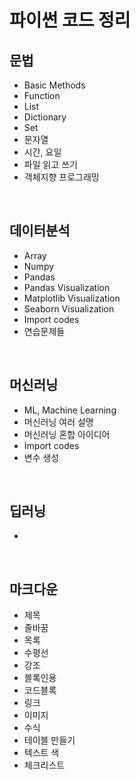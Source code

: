 # 파이썬 코드 정리



## 문법
* Basic Methods
* Function
* List
* Dictionary
* Set
* 문자열
* 시간, 요일
* 파일 읽고 쓰기
* 객체지향 프로그래밍
<br>

## 데이터분석
* Array
* Numpy
* Pandas
* Pandas Visualization
* Matplotlib Visualization
* Seaborn Visualization
* Import codes
* 연습문제들
<br>

## 머신러닝
* ML, Machine Learning
* 머신러닝 여러 설명
* 머신러닝 혼합 아이디어
* Import codes
* 변수 생성
<br>

## 딥러닝
* 
<br>

## 마크다운
* 제목
* 줄바꿈
* 목록
* 수평선
* 강조
* 블록인용
* 코드블록
* 링크
* 이미지
* 수식
* 테이블 만들기
* 텍스트 색
* 체크리스트
<br>

